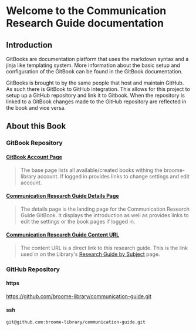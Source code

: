 # Welcome to the Communication Research Guide documentation

## Introduction

GitBooks are documentation platform that uses the markdown syntax and a jinja like templating system.  More information about the basic setup and configuration of the GitBook can be found in the GitBook documentation.  

GitBooks is brought to by the same people that host and maintain GitHub.  As such there is GitBook to GitHub integration.  This allows for this project to setup up a GitHub repository and link it to Gitbook.  When the repository is linked to a GitBook changes made to the GitHub repository are reflected in the book and vice versa.

## About this Book

### GitBook Repository

#### [GitBook Account Page](https://www.gitbook.com/@broome-library)
> The base page lists all available/created books withing the broome-library account.  If logged in provides links to change settings and edit account.

#### [Communication Research Guide Details Page](https://www.gitbook.com/book/broome-library/communication-guide/details)
> The details page is the landing page for the Communication Research Guide GitBook.  It displays the introduction as well as provides links to edit the settings or the book pages if logged in.

#### [Communication Research Guide Content URL](https://broome-library.gitbooks.io/communication-guide/content)
> The content URL is a direct link to this research guide. This is the link used in on the Library's [Research Guide by Subject](https://library.csuci.edu/research/dbases-subject.htm) page.

### GitHub Repository

#### https
https://github.com/broome-library/communication-guide.git

#### ssh
```git@github.com:broome-library/communication-guide.git```
